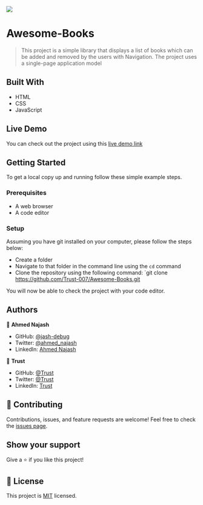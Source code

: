 ![](https://img.shields.io/badge/Microverse-blueviolet)

# Awesome-Books

> This project is a simple library that displays a list of books which can be added and removed by the users with Navigation.
> The project uses a single-page application model

## Built With

- HTML
- CSS
- JavaScript

## Live Demo

You can check out the project using this [live demo link](https://jash-debug.github.io/Awesome-Books/)

## Getting Started

To get a local copy up and running follow these simple example steps.

### Prerequisites

- A web browser 
- A code editor

### Setup

Assuming you have git installed on your computer, please follow the steps below: 
- Create a folder
- Navigate to that folder in the command line using the `cd` command
- Clone the repository using the following command: `git clone https://github.com/Trust-007/Awesome-Books.git

You will now be able to check the project with your code editor.

## Authors

👤 **Ahmed Najash**

- GitHub: [@jash-debug](https://github.com/jash-debug)
- Twitter: [@ahmed_najash](https://twitter.com/ahmed_najash)
- LinkedIn: [Ahmed Najash](https://www.linkedin.com/in/ahmed-najash-286a671ab/)

👤 **Trust**

- GitHub: [@Trust](https://github.com/Trust-007)
- Twitter: [@Trust](https://twitter.com/simeontrust7)
- LinkedIn: [Trust](https://www.linkedin.com/in/trust-simeon)

## 🤝 Contributing

Contributions, issues, and feature requests are welcome!
Feel free to check the [issues page](../../issues/).

## Show your support

Give a ⭐️ if you like this project!

## 📝 License

This project is [MIT](./LICENSE) licensed.
